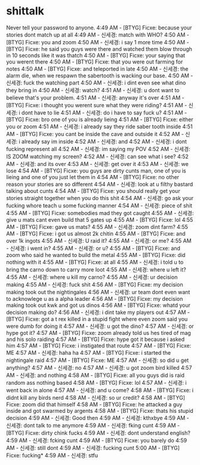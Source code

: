 # shittalk
Never tell your password to anyone.
4:49 AM - [BTYG] Ficxe: because your stories dont match up at all
4:49 AM - 신세경: match with WHO?
4:50 AM - [BTYG] Ficxe: you and zoom
4:50 AM - 신세경: i say 1 more time
4:50 AM - [BTYG] Ficxe: he said you guys were there and watched them blow through in 10 seconds like it was thatch
4:50 AM - [BTYG] Ficxe: your saying that you werent there
4:50 AM - [BTYG] Ficxe: that you were out farming for notes
4:50 AM - [BTYG] Ficxe: and teleported in late
4:50 AM - 신세경: the alarm die, when we respawn the  sabertooth is wacking our base.
4:50 AM - 신세경: fuck the watching part
4:50 AM - 신세경: i dint even see what dino they bring in
4:50 AM - 신세경: watch?
4:51 AM - 신세경: u dont want to believe that's your problem.
4:51 AM - 신세경: anyway it's over
4:51 AM - [BTYG] Ficxe: i thought you werent sure what they were riding?
4:51 AM - 신세경: i dont have to lie
4:51 AM - 신세경: do i have to say fuck u?
4:51 AM - [BTYG] Ficxe: bro one of you is already lieing
4:51 AM - [BTYG] Ficxe: either you or zoom
4:51 AM - 신세경: i already say they ride saber tooth inside
4:51 AM - [BTYG] Ficxe: you cant be inside the cave and outside it
4:52 AM - 신세경: i already say im inside
4:52 AM - 신세경: and
4:52 AM - 신세경: i dont fucking represent all
4:52 AM - 신세경: im saying my POV
4:52 AM - 신세경: IS ZOOM watching my screen?
4:52 AM - 신세경: can see what i see?
4:52 AM - 신세경: and its over
4:53 AM - 신세경: get over it
4:53 AM - 신세경: we lose
4:54 AM - [BTYG] Ficxe: you guys are dirty cunts man, one of you is lieing and one of you just let them in
4:54 AM - [BTYG] Ficxe: no other reason your stories are so different
4:54 AM - 신세경: look at u filthy bastard talking about cunts
4:54 AM - [BTYG] Ficxe: you should really get your stories straight together when you do this shit
4:54 AM - 신세경: go ask your fucking whore teach u some fucking manner
4:54 AM - 신세경: piece of shit
4:55 AM - [BTYG] Ficxe: somebodies mad they got caught
4:55 AM - 신세경: give u mats cant even build that 5 gates up
4:55 AM - [BTYG] Ficxe: lol
4:55 AM - [BTYG] Ficxe: gave us mats?
4:55 AM - 신세경: zoom dint farm?
4:55 AM - [BTYG] Ficxe: i got us almost 2k chitin
4:55 AM - [BTYG] Ficxe: and over 1k ingots
4:55 AM - 신세경: U raid it?
4:55 AM - 신세경: or me?
4:55 AM - 신세경: i went in?
4:55 AM - 신세경: or u?
4:55 AM - [BTYG] Ficxe: and zoom who said he wanted to build the metal
4:55 AM - [BTYG] Ficxe: did nothing with it
4:55 AM - [BTYG] Ficxe: at all
4:55 AM - 신세경: i told u to bring the carno down to carry more loot
4:55 AM - 신세경: where u left it?
4:55 AM - 신세경: where u kill my carno?
4:55 AM - 신세경: ur decision making
4:55 AM - 신세경: fuck shit
4:56 AM - [BTYG] Ficxe: my decision making took out the nightingales
4:56 AM - 신세경: ur team dont even want to acknowlege u as a alpha leader
4:56 AM - [BTYG] Ficxe: my decision making took out kwk and got us dinos
4:56 AM - [BTYG] Ficxe: whatd your decision making do?
4:56 AM - 신세경: i dint take my players out
4:57 AM - [BTYG] Ficxe: got a t rex killed in a stupid fight where even zoom said you were dumb for doing it
4:57 AM - 신세경: u got the dino?
4:57 AM - 신세경: or hype got it?
4:57 AM - [BTYG] Ficxe: zoom already told us hes tired of mag and his solo raiding
4:57 AM - [BTYG] Ficxe: hype got it because i asked him
4:57 AM - [BTYG] Ficxe: i instigated that route
4:57 AM - [BTYG] Ficxe: ME
4:57 AM - 신세경: haha ha
4:57 AM - [BTYG] Ficxe: i started the nightingale raid
4:57 AM - [BTYG] Ficxe: ME
4:57 AM - 신세경: so did u get anything?
4:57 AM - 신세경: no
4:57 AM - 신세경: u got zoom bird killed
4:57 AM - 신세경: and nothing
4:58 AM - [BTYG] Ficxe: all you guys did is raid random ass nothing based
4:58 AM - [BTYG] Ficxe: lol
4:57 AM - 신세경: i went back in alone
4:57 AM - 신세경: and u come?
4:58 AM - [BTYG] Ficxe: i didnt kill any birds nerd
4:58 AM - 신세경: so ur credit?
4:58 AM - [BTYG] Ficxe: zoom did that himself
4:58 AM - [BTYG] Ficxe: he attacked a guy inside and got swarmed by argents
4:58 AM - [BTYG] Ficxe: thats his stupid decision
4:59 AM - 신세경: Good then
4:59 AM - 신세경: kthxbye
4:59 AM - 신세경: dont talk to me anymore
4:59 AM - 신세경: fking cunt
4:59 AM - [BTYG] Ficxe: dirty chink fucks
4:59 AM - 신세경: dont understand english?
4:59 AM - 신세경: fcking cunt
4:59 AM - [BTYG] Ficxe: you barely do
4:59 AM - 신세경: still dont
4:59 AM - 신세경: fucking cunt
5:00 AM - [BTYG] Ficxe: fucking*
4:59 AM - 신세경: stfu
